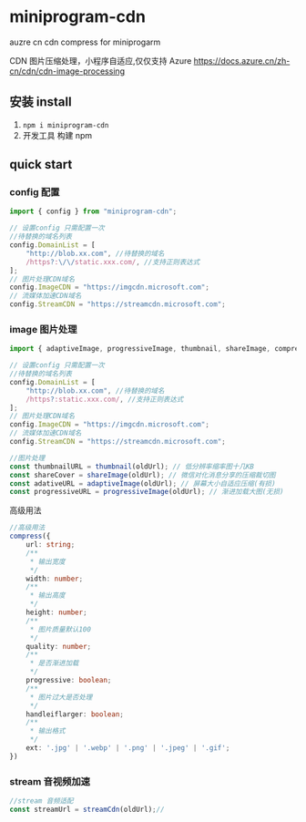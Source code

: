 # miniprogram-cdn

auzre cn cdn compress for miniprogarm

CDN 图片压缩处理，小程序自适应,仅仅支持 Azure https://docs.azure.cn/zh-cn/cdn/cdn-image-processing

## 安装 install

1. `npm i miniprogram-cdn`
2. 开发工具 构建 npm

## quick start

### config 配置

```js
import { config } from "miniprogram-cdn";

// 设置config 只需配置一次
//待替换的域名列表
config.DomainList = [
    "http://blob.xx.com", //待替换的域名
    /https?:\/\/static.xxx.com/, //支持正则表达式
];
// 图片处理CDN域名
config.ImageCDN = "https://imgcdn.microsoft.com";
// 流媒体加速CDN域名
config.StreamCDN = "https://streamcdn.microsoft.com";
```

### image 图片处理

```js
import { adaptiveImage, progressiveImage, thumbnail, shareImage, compress } from "miniprogram-cdn";

// 设置config 只需配置一次
//待替换的域名列表
config.DomainList = [
    "http://blob.xx.com", //待替换的域名
    /https?:static.xxx.com/, //支持正则表达式
];
// 图片处理CDN域名
config.ImageCDN = "https://imgcdn.microsoft.com";
// 流媒体加速CDN域名
config.StreamCDN = "https://streamcdn.microsoft.com";

//图片处理
const thumbnailURL = thumbnail(oldUrl); // 低分辨率缩率图十几KB
const shareCover = shareImage(oldUrl); // 微信对化消息分享的压缩裁切图
const adativeURL = adaptiveImage(oldUrl); // 屏幕大小自适应压缩(有损)
const progressiveURL = progressiveImage(oldUrl); // 渐进加载大图(无损)
```

高级用法

```ts
//高级用法
compress({
    url: string;
    /**
     * 输出宽度
     */
    width: number;
    /**
     * 输出高度
     */
    height: number;
    /**
     * 图片质量默认100
     */
    quality: number;
    /**
     * 是否渐进加载
     */
    progressive: boolean;
    /**
     * 图片过大是否处理
     */
    handleiflarger: boolean;
    /**
     * 输出格式
     */
    ext: '.jpg' | '.webp' | '.png' | '.jpeg' | '.gif';
})
```

### stream 音视频加速

```js
//stream 音频适配
const streamUrl = streamCdn(oldUrl);//
```